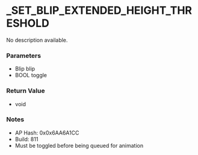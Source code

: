 # _SET_BLIP_EXTENDED_HEIGHT_THRESHOLD

No description available.

### Parameters
* Blip blip
* BOOL toggle

### Return Value
* void

### Notes
* AP Hash: 0x0x6AA6A1CC
* Build: 811
* Must be toggled before being queued for animation

